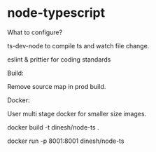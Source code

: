 # node-typescript

What to configure?

ts-dev-node to compile ts and watch file change.

eslint & prittier for coding standards 

Build:

Remove source map in prod build.

Docker:

User multi stage docker for smaller size images.


docker build -t dinesh/node-ts .

docker run -p 8001:8001 dinesh/node-ts